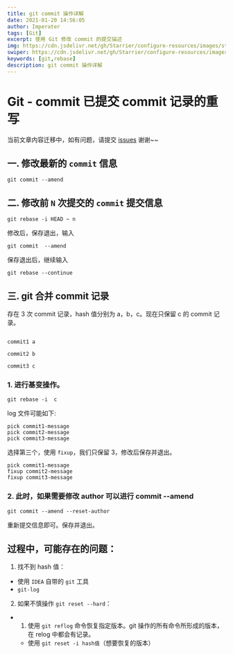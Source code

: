 ```yaml
---
title: git commit 操作详解
date: 2021-01-20 14:56:05
author: Imperater
tags: [Git]
excerpt: 使用 Git 修改 commit 的提交描述
img: https://cdn.jsdelivr.net/gh/Starrier/configure-resources/images/starrier/fin-series.jpeg
swiper: https://cdn.jsdelivr.net/gh/Starrier/configure-resources/images/starrier/fin-series.jpeg
keywords: [git,rebase]
description: git commit 操作详解
---
```


# Git - commit 已提交 commit 记录的重写

当前文章内容迁移中，如有问题，请提交 [issues](https://github.com/Starrier/starrier.github.io/issues) 谢谢~~

## 一. 修改最新的 `commit` 信息

```shell script
git commit --amend
```

## 二. 修改前 `N` 次提交的 `commit` 提交信息

```shell script
git rebase -i HEAD ~ n
```

修改后，保存退出，输入

```shell script
git commit  --amend
```

保存退出后，继续输入

```shell script
git rebase --continue
```

## 三. git 合并 commit 记录

存在 3 次 commit 记录，hash 值分别为 a，b，c。现在只保留 c 的 commit 记录。

```log

commit1 a

commit2 b

commit3 c

```

### 1. 进行基变操作。

```git
git rebase -i  c
```

log 文件可能如下:

```log
pick commit1-message
pick commit2-message
pick commit3-message
```

选择第三个，使用 `fixup`，我们只保留 3，修改后保存并退出。

```log
pick commit1-message
fixup commit2-message
fixup commit3-message
```

### 2. 此时，如果需要修改 author 可以进行 commit --amend

```git
git commit --amend --reset-author
```

重新提交信息即可。保存并退出。

## 过程中，可能存在的问题：

1. 找不到 hash 值：

- 使用 `IDEA` 自带的 `git` 工具
- `git-log`

2. 如果不慎操作 `git reset --hard`：

- 1. 使用 `git reflog` 命令恢复指定版本。git 操作的所有命令所形成的版本，在 relog 中都会有记录。
    - 使用 `git reset -i hash值`（想要恢复的版本）
    
